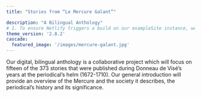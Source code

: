 ```yaml
---
title: "Stories from “Le Mercure Galant”"

description: "A Bilingual Anthology"
# 1. To ensure Netlify triggers a build on our exampleSite instance, we need to change a file in the exampleSite directory.
theme_version: '2.8.2'
cascade:
  featured_image: '/images/mercure-galant.jpg'
---
```

Our digital, bilingual anthology is a collaborative project which will focus on fifteen of the 373 stories that were published during Donneau de Visé’s years at the periodical’s helm (1672-1710). Our general introduction will provide an overview of the Mercure and the society it describes, the periodical’s history and its significance.